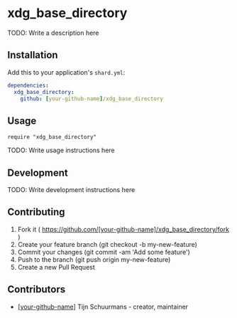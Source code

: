 # xdg_base_directory

TODO: Write a description here

## Installation

Add this to your application's `shard.yml`:

```yaml
dependencies:
  xdg_base_directory:
    github: [your-github-name]/xdg_base_directory
```

## Usage

```crystal
require "xdg_base_directory"
```

TODO: Write usage instructions here

## Development

TODO: Write development instructions here

## Contributing

1. Fork it ( https://github.com/[your-github-name]/xdg_base_directory/fork )
2. Create your feature branch (git checkout -b my-new-feature)
3. Commit your changes (git commit -am 'Add some feature')
4. Push to the branch (git push origin my-new-feature)
5. Create a new Pull Request

## Contributors

- [[your-github-name]](https://github.com/[your-github-name]) Tijn Schuurmans - creator, maintainer
